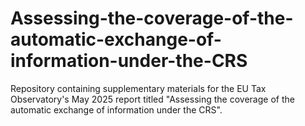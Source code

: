 # Assessing-the-coverage-of-the-automatic-exchange-of-information-under-the-CRS
Repository containing supplementary materials for the EU Tax Observatory's May 2025 report titled "Assessing the coverage of the automatic exchange of information under the CRS".
